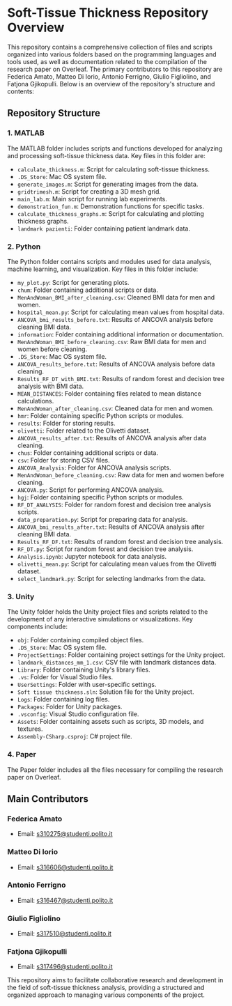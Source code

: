 # Soft-Tissue Thickness Repository Overview

This repository contains a comprehensive collection of files and scripts organized into various folders based on the programming languages and tools used, as well as documentation related to the compilation of the research paper on Overleaf. The primary contributors to this repository are Federica Amato, Matteo Di Iorio, Antonio Ferrigno, Giulio Figliolino, and Fatjona Gjikopulli. Below is an overview of the repository's structure and contents:

## Repository Structure

### 1. MATLAB
The MATLAB folder includes scripts and functions developed for analyzing and processing soft-tissue thickness data. Key files in this folder are:
- `calculate_thickness.m`: Script for calculating soft-tissue thickness.
- `.DS_Store`: Mac OS system file.
- `generate_images.m`: Script for generating images from the data.
- `gridtrimesh.m`: Script for creating a 3D mesh grid.
- `main_lab.m`: Main script for running lab experiments.
- `demonstration_fun.m`: Demonstration functions for specific tasks.
- `calculate_thickness_graphs.m`: Script for calculating and plotting thickness graphs.
- `landmark pazienti`: Folder containing patient landmark data.

### 2. Python
The Python folder contains scripts and modules used for data analysis, machine learning, and visualization. Key files in this folder include:
- `my_plot.py`: Script for generating plots.
- `chum`: Folder containing additional scripts or data.
- `MenAndWoman_BMI_after_cleaning.csv`: Cleaned BMI data for men and women.
- `hospital_mean.py`: Script for calculating mean values from hospital data.
- `ANCOVA_bmi_results_before.txt`: Results of ANCOVA analysis before cleaning BMI data.
- `information`: Folder containing additional information or documentation.
- `MenAndWoman_BMI_before_cleaning.csv`: Raw BMI data for men and women before cleaning.
- `.DS_Store`: Mac OS system file.
- `ANCOVA_results_before.txt`: Results of ANCOVA analysis before data cleaning.
- `Results_RF_DT_with_BMI.txt`: Results of random forest and decision tree analysis with BMI data.
- `MEAN_DISTANCES`: Folder containing files related to mean distance calculations.
- `MenAndWoman_after_cleaning.csv`: Cleaned data for men and women.
- `hmr`: Folder containing specific Python scripts or modules.
- `results`: Folder for storing results.
- `olivetti`: Folder related to the Olivetti dataset.
- `ANCOVA_results_after.txt`: Results of ANCOVA analysis after data cleaning.
- `chus`: Folder containing additional scripts or data.
- `csv`: Folder for storing CSV files.
- `ANCOVA_Analysis`: Folder for ANCOVA analysis scripts.
- `MenAndWoman_before_cleaning.csv`: Raw data for men and women before cleaning.
- `ANCOVA.py`: Script for performing ANCOVA analysis.
- `hgj`: Folder containing specific Python scripts or modules.
- `RF_DT_ANALYSIS`: Folder for random forest and decision tree analysis scripts.
- `data_preparation.py`: Script for preparing data for analysis.
- `ANCOVA_bmi_results_after.txt`: Results of ANCOVA analysis after cleaning BMI data.
- `Results_RF_DF.txt`: Results of random forest and decision tree analysis.
- `RF_DT.py`: Script for random forest and decision tree analysis.
- `Analysis.ipynb`: Jupyter notebook for data analysis.
- `olivetti_mean.py`: Script for calculating mean values from the Olivetti dataset.
- `select_landmark.py`: Script for selecting landmarks from the data.

### 3. Unity
The Unity folder holds the Unity project files and scripts related to the development of any interactive simulations or visualizations. Key components include:
- `obj`: Folder containing compiled object files.
- `.DS_Store`: Mac OS system file.
- `ProjectSettings`: Folder containing project settings for the Unity project.
- `landmark_distances_mm_1.csv`: CSV file with landmark distances data.
- `Library`: Folder containing Unity's library files.
- `.vs`: Folder for Visual Studio files.
- `UserSettings`: Folder with user-specific settings.
- `Soft tissue thickness.sln`: Solution file for the Unity project.
- `Logs`: Folder containing log files.
- `Packages`: Folder for Unity packages.
- `.vsconfig`: Visual Studio configuration file.
- `Assets`: Folder containing assets such as scripts, 3D models, and textures.
- `Assembly-CSharp.csproj`: C# project file.

### 4. Paper
The Paper folder includes all the files necessary for compiling the research paper on Overleaf.

## Main Contributors

### Federica Amato
- Email: [s310275@studenti.polito.it](mailto:s310275@studenti.polito.it)

### Matteo Di Iorio
- Email: [s316606@studenti.polito.it](mailto:s316606@studenti.polito.it)

### Antonio Ferrigno
- Email: [s316467@studenti.polito.it](mailto:s316467@studenti.polito.it)

### Giulio Figliolino
- Email: [s317510@studenti.polito.it](mailto:s317510@studenti.polito.it)

### Fatjona Gjikopulli
- Email: [s317496@studenti.polito.it](mailto:s317496@studenti.polito.it)

This repository aims to facilitate collaborative research and development in the field of soft-tissue thickness analysis, providing a structured and organized approach to managing various components of the project.

